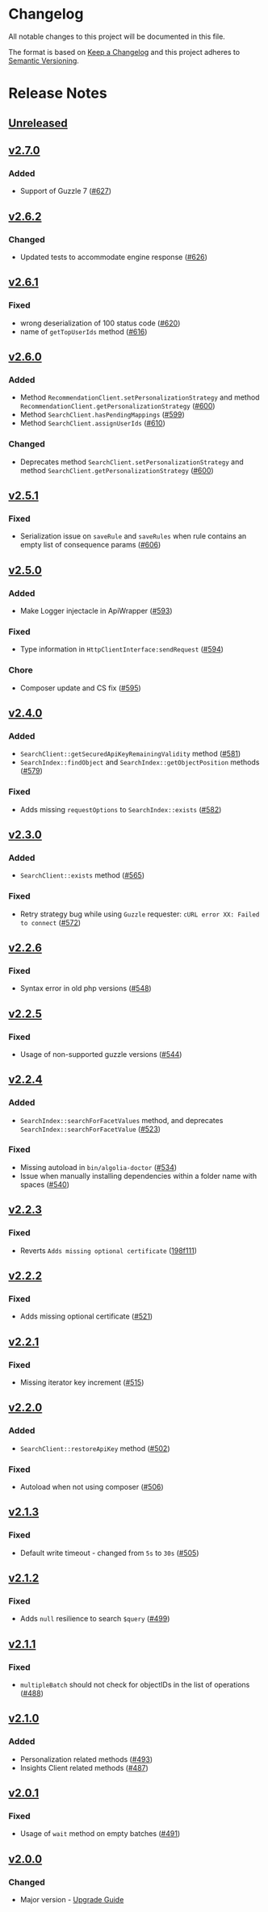 # Changelog
All notable changes to this project will be documented in this file.

The format is based on [Keep a Changelog](http://keepachangelog.com/)
and this project adheres to [Semantic Versioning](http://semver.org/).

# Release Notes

## [Unreleased](https://github.com/algolia/algoliasearch-client-php/compare/2.7.0...master)

## [v2.7.0](https://github.com/algolia/algoliasearch-client-php/compare/2.6.2...2.7.0)

### Added
- Support of Guzzle 7 ([#627](https://github.com/algolia/algoliasearch-client-php/pull/627))

## [v2.6.2](https://github.com/algolia/algoliasearch-client-php/compare/2.6.1...2.6.2)

### Changed
- Updated tests to accommodate engine response ([#626](https://github.com/algolia/algoliasearch-client-php/pull/626))

## [v2.6.1](https://github.com/algolia/algoliasearch-client-php/compare/2.6.0...2.6.1)

### Fixed
- wrong deserialization of 100 status code ([#620](https://github.com/algolia/algoliasearch-client-php/pull/620))
- name of `getTopUserIds` method ([#616](https://github.com/algolia/algoliasearch-client-php/pull/616))

## [v2.6.0](https://github.com/algolia/algoliasearch-client-php/compare/2.5.1...2.6.0)

### Added
- Method `RecommendationClient.setPersonalizationStrategy` and method `RecommendationClient.getPersonalizationStrategy` ([#600](https://github.com/algolia/algoliasearch-client-php/pull/600))
- Method `SearchClient.hasPendingMappings` ([#599](https://github.com/algolia/algoliasearch-client-php/pull/599))
- Method `SearchClient.assignUserIds` ([#610](https://github.com/algolia/algoliasearch-client-php/pull/610))

### Changed
- Deprecates method `SearchClient.setPersonalizationStrategy` and method `SearchClient.getPersonalizationStrategy` ([#600](https://github.com/algolia/algoliasearch-client-python/pull/600))

## [v2.5.1](https://github.com/algolia/algoliasearch-client-php/compare/2.5.0...2.5.1)

### Fixed
- Serialization issue on `saveRule` and `saveRules` when rule contains an empty list of consequence params ([#606](https://github.com/algolia/algoliasearch-client-php/pull/606))

## [v2.5.0](https://github.com/algolia/algoliasearch-client-php/compare/2.4.0...2.5.0)

### Added
- Make Logger injectacle in ApiWrapper ([#593](https://github.com/algolia/algoliasearch-client-php/pull/593))

### Fixed
- Type information in `HttpClientInterface:sendRequest` ([#594](https://github.com/algolia/algoliasearch-client-php/pull/594))

### Chore
- Composer update and CS fix ([#595](https://github.com/algolia/algoliasearch-client-php/pull/595))

## [v2.4.0](https://github.com/algolia/algoliasearch-client-php/compare/2.3.0...2.4.0)

### Added
- `SearchClient::getSecuredApiKeyRemainingValidity` method ([#581](https://github.com/algolia/algoliasearch-client-php/pull/581))
- `SearchIndex::findObject` and `SearchIndex::getObjectPosition` methods ([#579](https://github.com/algolia/algoliasearch-client-php/pull/579))

### Fixed
- Adds missing `requestOptions` to `SearchIndex::exists` ([#582](https://github.com/algolia/algoliasearch-client-php/pull/582))

## [v2.3.0](https://github.com/algolia/algoliasearch-client-php/compare/2.2.6...2.3.0)

### Added
- `SearchClient::exists` method ([#565](https://github.com/algolia/algoliasearch-client-php/pull/565))

### Fixed
- Retry strategy bug while using `Guzzle` requester: `cURL error XX: Failed to connect` ([#572](https://github.com/algolia/algoliasearch-client-php/pull/572))

## [v2.2.6](https://github.com/algolia/algoliasearch-client-php/compare/2.2.5...2.2.6)

### Fixed
- Syntax error in old php versions ([#548](https://github.com/algolia/algoliasearch-client-php/pull/548))

## [v2.2.5](https://github.com/algolia/algoliasearch-client-php/compare/2.2.4...2.2.5)

### Fixed
- Usage of non-supported guzzle versions ([#544](https://github.com/algolia/algoliasearch-client-php/pull/544))

## [v2.2.4](https://github.com/algolia/algoliasearch-client-php/compare/2.2.3...2.2.4)

### Added
- `SearchIndex::searchForFacetValues` method, and deprecates `SearchIndex::searchForFacetValue` ([#523](https://github.com/algolia/algoliasearch-client-php/pull/523))

### Fixed
- Missing autoload in `bin/algolia-doctor` ([#534](https://github.com/algolia/algoliasearch-client-php/pull/534))
- Issue when manually installing dependencies within a folder name with spaces ([#540](https://github.com/algolia/algoliasearch-client-php/pull/540))

## [v2.2.3](https://github.com/algolia/algoliasearch-client-php/compare/2.2.2...2.2.3)

### Fixed
- Reverts `Adds missing optional certificate` ([198f111](https://github.com/algolia/algoliasearch-client-php/commit/198f111ab5d1cabba08ea20e70632b75bc9e6f16))

## [v2.2.2](https://github.com/algolia/algoliasearch-client-php/compare/2.2.1...2.2.2)

### Fixed
- Adds missing optional certificate ([#521](https://github.com/algolia/algoliasearch-client-php/pull/521))

## [v2.2.1](https://github.com/algolia/algoliasearch-client-php/compare/2.2.0...2.2.1)

### Fixed
- Missing iterator key increment ([#515](https://github.com/algolia/algoliasearch-client-php/pull/515))

## [v2.2.0](https://github.com/algolia/algoliasearch-client-php/compare/2.1.3...2.2.0)

### Added
- `SearchClient::restoreApiKey` method ([#502](https://github.com/algolia/algoliasearch-client-php/pull/502))

### Fixed
- Autoload when not using composer ([#506](https://github.com/algolia/algoliasearch-client-php/pull/506))

## [v2.1.3](https://github.com/algolia/algoliasearch-client-php/compare/2.1.2...2.1.3)

### Fixed
- Default write timeout - changed from `5s` to `30s` ([#505](https://github.com/algolia/algoliasearch-client-php/pull/505))

## [v2.1.2](https://github.com/algolia/algoliasearch-client-php/compare/2.1.1...2.1.2)

### Fixed
- Adds `null` resilience to search `$query` ([#499](https://github.com/algolia/algoliasearch-client-php/pull/499))

## [v2.1.1](https://github.com/algolia/algoliasearch-client-php/compare/2.1.0...2.1.1)

### Fixed
- `multipleBatch` should not check for objectIDs in the list of operations ([#488](https://github.com/algolia/algoliasearch-client-php/pull/488))

## [v2.1.0](https://github.com/algolia/algoliasearch-client-php/compare/2.0.1...2.1.0)

### Added
- Personalization related methods ([#493](https://github.com/algolia/algoliasearch-client-php/pull/493))
- Insights Client related methods ([#487](https://github.com/algolia/algoliasearch-client-php/pull/487))

## [v2.0.1](https://github.com/algolia/algoliasearch-client-php/compare/2.0.0...2.0.1)

### Fixed
- Usage of `wait` method on empty batches ([#491](https://github.com/algolia/algoliasearch-client-php/pull/491))

## [v2.0.0](https://github.com/algolia/algoliasearch-client-php/compare/1.28.0...2.0.0)

### Changed
- Major version - [Upgrade Guide](https://github.com/algolia/algoliasearch-client-php/blob/2.0.0/docs/UPGRADE-from-v1-to-v2.md)
